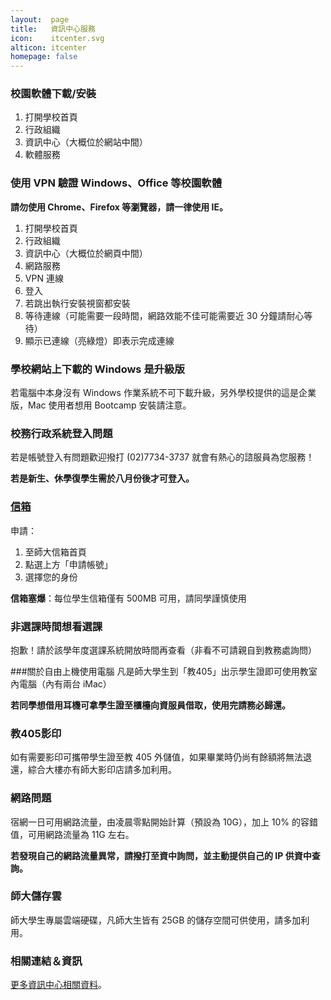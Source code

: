 ```yaml
---
layout:  page
title:   資訊中心服務
icon:    itcenter.svg
alticon: itcenter
homepage: false
---
```


### 校園軟體下載/安裝

1. 打開學校首頁
2. 行政組織
3. 資訊中心（大概位於網站中間）
4. 軟體服務

### 使用 VPN 驗證 Windows、Office 等校園軟體
**請勿使用 Chrome、Firefox 等瀏覽器，請一律使用 IE。**

1. 打開學校首頁
2. 行政組織
3. 資訊中心（大概位於網頁中間）
4. 網路服務
5. VPN 連線
6. 登入
7. 若跳出執行安裝視窗都安裝
8. 等待連線（可能需要一段時間，網路效能不佳可能需要近 30 分鐘請耐心等待）
9. 顯示已連線（亮綠燈）即表示完成連線

### 學校網站上下載的 Windows 是升級版
若電腦中本身沒有 Windows 作業系統不可下載升級，另外學校提供的這是企業版，Mac 使用者想用 Bootcamp 安裝請注意。

### 校務行政系統登入問題
若是帳號登入有問題歡迎撥打 (02)7734-3737 就會有熱心的諮服員為您服務！

**若是新生、休學復學生需於八月份後才可登入。**

### [信箱](http://webmail.ntnu.edu.tw)
申請：

1. 至師大信箱首頁
2. 點選上方「申請帳號」
3. 選擇您的身份

**信箱塞爆**：每位學生信箱僅有 500MB 可用，請同學謹慎使用

### 非選課時間想看選課
抱歉！請於該學年度選課系統開放時間再查看（非看不可請親自到教務處詢問）

###關於自由上機使用電腦
凡是師大學生到「教405」出示學生證即可使用教室內電腦（內有兩台 iMac）

**若同學想借用耳機可拿學生證至櫃檯向資服員借取，使用完請務必歸還。**

### 教405影印
如有需要影印可攜帶學生證至教 405 外儲值，如果畢業時仍尚有餘額將無法退還，綜合大樓亦有師大影印店請多加利用。

### 網路問題
宿網一日可用網路流量，由凌晨零點開始計算（預設為 10G），加上 10% 的容錯值，可用網路流量為 11G 左右。

**若發現自己的網路流量異常，請撥打至資中詢問，並主動提供自己的 IP 供資中查詢。**

### 師大儲存雲
師大學生專屬雲端硬碟，凡師大生皆有 25GB 的儲存空間可供使用，請多加利用。

### 相關連結＆資訊
[更多資訊中心相關資料](http://www.itc.ntnu.edu.tw/main.php)。
